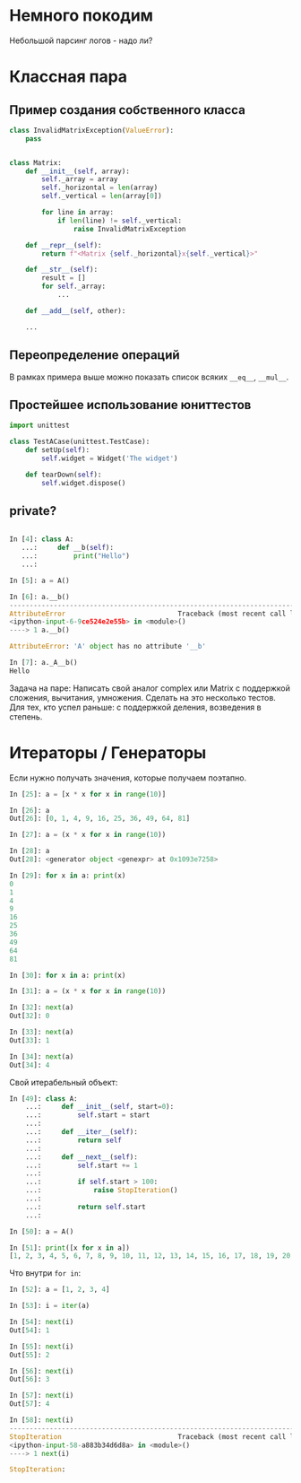 # Немного покодим

Небольшой парсинг логов - надо ли?

# Классная пара

## Пример создания собственного класса

```Python
class InvalidMatrixException(ValueError):
    pass


class Matrix:
    def __init__(self, array):
        self._array = array
        self._horizontal = len(array)
        self._vertical = len(array[0])

        for line in array:
            if len(line) != self._vertical:
                raise InvalidMatrixException

    def __repr__(self):
        return f"<Matrix {self._horizontal}x{self._vertical}>"

    def __str__(self):
        result = []
        for self._array:
            ...

    def __add__(self, other):

    ...
```

## Переопределение операций

В рамках примера выше можно показать список всяких `__eq__`, `__mul__`.

## Простейшее использование юниттестов

```Python
import unittest

class TestACase(unittest.TestCase):
    def setUp(self):
        self.widget = Widget('The widget')

    def tearDown(self):
        self.widget.dispose()
```

## private?

```Python

In [4]: class A:
   ...:     def __b(self):
   ...:         print("Hello")
   ...:         

In [5]: a = A()

In [6]: a.__b()
---------------------------------------------------------------------------
AttributeError                            Traceback (most recent call last)
<ipython-input-6-9ce524e2e55b> in <module>()
----> 1 a.__b()

AttributeError: 'A' object has no attribute '__b'

In [7]: a._A__b()
Hello

```

Задача на паре:
Написать свой аналог complex или Matrix с поддержкой сложения, вычитания, умножения. Сделать на это несколько тестов. Для тех, кто успел раньше: с поддержкой деления, возведения в степень.

# Итераторы / Генераторы

Если нужно получать значения, которые получаем поэтапно.

```python
In [25]: a = [x * x for x in range(10)]

In [26]: a
Out[26]: [0, 1, 4, 9, 16, 25, 36, 49, 64, 81]

In [27]: a = (x * x for x in range(10))

In [28]: a
Out[28]: <generator object <genexpr> at 0x1093e7258>

In [29]: for x in a: print(x)
0
1
4
9
16
25
36
49
64
81

In [30]: for x in a: print(x)

In [31]: a = (x * x for x in range(10))

In [32]: next(a)
Out[32]: 0

In [33]: next(a)
Out[33]: 1

In [34]: next(a)
Out[34]: 4
```

Свой итерабельный объект:

```Python
In [49]: class A:
    ...:     def __init__(self, start=0):
    ...:         self.start = start
    ...:     
    ...:     def __iter__(self):
    ...:         return self
    ...:
    ...:     def __next__(self):
    ...:         self.start += 1
    ...:         
    ...:         if self.start > 100:
    ...:             raise StopIteration()
    ...:
    ...:         return self.start
    ...:     

In [50]: a = A()

In [51]: print([x for x in a])
[1, 2, 3, 4, 5, 6, 7, 8, 9, 10, 11, 12, 13, 14, 15, 16, 17, 18, 19, 20, 21, 22, 23, 24, 25, 26, 27, 28, 29, 30, 31, 32, 33, 34, 35, 36, 37, 38, 39, 40, 41, 42, 43, 44, 45, 46, 47, 48, 49, 50, 51, 52, 53, 54, 55, 56, 57, 58, 59, 60, 61, 62, 63, 64, 65, 66, 67, 68, 69, 70, 71, 72, 73, 74, 75, 76, 77, 78, 79, 80, 81, 82, 83, 84, 85, 86, 87, 88, 89, 90, 91, 92, 93, 94, 95, 96, 97, 98, 99, 100]
```

Что внутри `for in`:

```python
In [52]: a = [1, 2, 3, 4]

In [53]: i = iter(a)

In [54]: next(i)
Out[54]: 1

In [55]: next(i)
Out[55]: 2

In [56]: next(i)
Out[56]: 3

In [57]: next(i)
Out[57]: 4

In [58]: next(i)
---------------------------------------------------------------------------
StopIteration                             Traceback (most recent call last)
<ipython-input-58-a883b34d6d8a> in <module>()
----> 1 next(i)

StopIteration:
```
